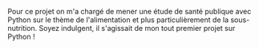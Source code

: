 Pour ce projet on m'a chargé de mener une étude de santé publique avec Python sur le thème de l'alimentation et plus particulièrement de la sous-nutrition.
Soyez indulgent, il s'agissait de mon tout premier projet sur Python !
